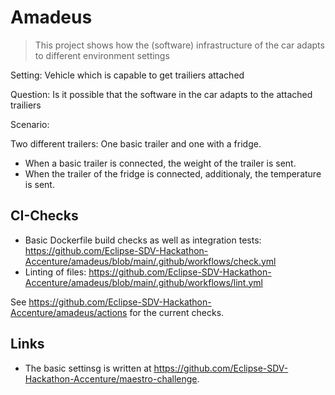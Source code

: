 # Amadeus

> This project shows how the (software) infrastructure of the car adapts to different environment settings

Setting: Vehicle which is capable to get trailiers attached

Question: Is it possible that the software in the car adapts to the attached trailiers

Scenario:

Two different trailers: One basic trailer and one with a fridge.

- When a basic trailer is connected, the weight of the trailer is sent.
- When the trailer of the fridge is connected, additionaly, the temperature is sent.

## CI-Checks

- Basic Dockerfile build checks as well as integration tests: <https://github.com/Eclipse-SDV-Hackathon-Accenture/amadeus/blob/main/.github/workflows/check.yml>
- Linting of files: <https://github.com/Eclipse-SDV-Hackathon-Accenture/amadeus/blob/main/.github/workflows/lint.yml>

See <https://github.com/Eclipse-SDV-Hackathon-Accenture/amadeus/actions> for the current checks.

## Links

- The basic settinsg is written at <https://github.com/Eclipse-SDV-Hackathon-Accenture/maestro-challenge>.
